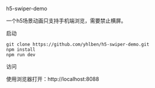 h5-swiper-demo

一个h5场景动画只支持手机端浏览，需要禁止横屏。


启动

```
git clone https://github.com/yhlben/h5-swiper-demo.git
npm install
npm run dev
```


访问

使用浏览器打开：http://localhost:8088 



